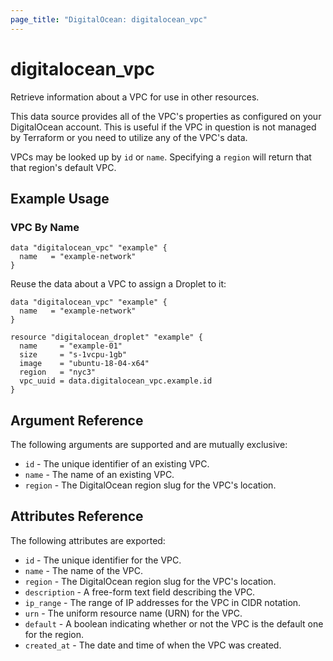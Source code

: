 ```yaml
---
page_title: "DigitalOcean: digitalocean_vpc"
---
```


# digitalocean_vpc

Retrieve information about a VPC for use in other resources.

This data source provides all of the VPC's properties as configured on your
DigitalOcean account. This is useful if the VPC in question is not managed by
Terraform or you need to utilize any of the VPC's data.

VPCs may be looked up by `id` or `name`. Specifying a `region` will
return that that region's default VPC.

## Example Usage

### VPC By Name

```hcl
data "digitalocean_vpc" "example" {
  name   = "example-network"
}
```

Reuse the data about a VPC to assign a Droplet to it:

```hcl
data "digitalocean_vpc" "example" {
  name   = "example-network"
}

resource "digitalocean_droplet" "example" {
  name     = "example-01"
  size     = "s-1vcpu-1gb"
  image    = "ubuntu-18-04-x64"
  region   = "nyc3"
  vpc_uuid = data.digitalocean_vpc.example.id
}
```

## Argument Reference

The following arguments are supported and are mutually exclusive:

* `id` - The unique identifier of an existing VPC.
* `name` - The name of an existing VPC.
* `region` - The DigitalOcean region slug for the VPC's location.

## Attributes Reference

The following attributes are exported:

* `id` - The unique identifier for the VPC.
* `name` - The name of the VPC.
* `region` - The DigitalOcean region slug for the VPC's location.
* `description` - A free-form text field describing the VPC.
* `ip_range` - The range of IP addresses for the VPC in CIDR notation.
* `urn` - The uniform resource name (URN) for the VPC.
* `default` - A boolean indicating whether or not the VPC is the default one for the region.
* `created_at` - The date and time of when the VPC was created.
